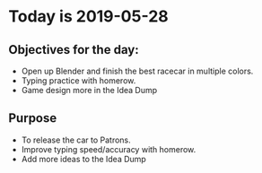 # Today is 2019-05-28

## Objectives for the day:

- Open up Blender and finish the best racecar in multiple colors.
- Typing practice with homerow.
- Game design more in the Idea Dump

## Purpose

- To release the car to Patrons.
- Improve typing speed/accuracy with homerow.
- Add more ideas to the Idea Dump
